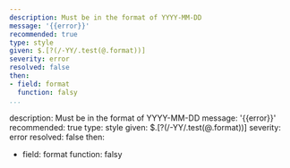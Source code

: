 ---
description: Must be in the format of YYYY-MM-DD
message: '{{error}}'
recommended: true
type: style
given: $.[?(/-YY/.test(@.format))]
severity: error
resolved: false
then:
- field: format
  function: falsy
...description: Must be in the format of YYYY-MM-DD
message: '{{error}}'
recommended: true
type: style
given: $.[?(/-YY/.test(@.format))]
severity: error
resolved: false
then:
- field: format
  function: falsy